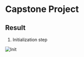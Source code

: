 # Capstone Project


## Result

1. Initialization step

![Init](https://github.com/kimx3129/Simon_Data-Science/blob/master/Computer%20Vision/Capstone%20Project/Initialization%203.15.56%20AM.png)
